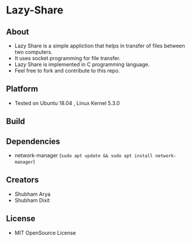 Lazy-Share
==========

About
-----
* Lazy Share is a simple appliction that helps in transfer of files between two computers.
* It uses socket programming for file transfer.
* Lazy Share is implemented in C programming language.
* Feel free to fork and contribute to this repo.

Platform
--------
* Tested on Ubuntu 18.04 , Linux Kernel 5.3.0

Build
-----


Dependencies
------------
* network-manager (`sudo apt update && sudo apt install network-manager`)


Creators
--------
* Shubham Arya
* Shubham Dixit

License
-------
* MIT OpenSource License